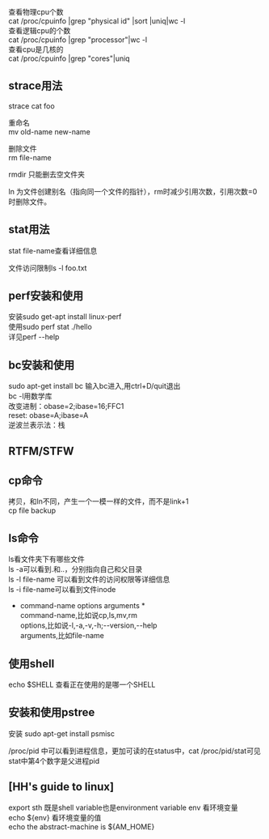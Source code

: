 查看物理cpu个数  
cat /proc/cpuinfo |grep "physical id" |sort |uniq|wc -l  
查看逻辑cpu的个数  
cat /proc/cpuinfo |grep "processor"|wc -l  
查看cpu是几核的  
cat /proc/cpuinfo |grep "cores"|uniq  

## strace用法  
strace cat foo  

重命名  
mv old-name new-name  

删除文件  
rm file-name

rmdir 只能删去空文件夹  

ln 为文件创建别名（指向同一个文件的指针），rm时减少引用次数，引用次数=0时删除文件。  

## stat用法  
stat file-name查看详细信息  

文件访问限制ls -l foo.txt  

## perf安装和使用
安装sudo get-apt install linux-perf  
使用sudo perf stat ./hello  
详见perf --help  

## bc安装和使用

sudo apt-get install bc
输入bc进入,用ctrl+D/quit退出  
bc -l用数学库  
改变进制：obase=2;ibase=16;FFC1  
reset: obase=A;ibase=A  
逆波兰表示法：栈  

## RTFM/STFW  

## cp命令
拷贝，和ln不同，产生一个一模一样的文件，而不是link+1  
cp file backup  

## ls命令  
ls看文件夹下有哪些文件  
ls -a可以看到.和..，分别指向自己和父目录  
ls -l file-name 可以看到文件的访问权限等详细信息    
ls -i file-name可以看到文件inode  
  
* command-name options arguments *   
command-name,比如说cp,ls,mv,rm  
options,比如说-l,-a,-v,-h;--version,--help  
arguments,比如file-name  

## 使用shell  
echo $SHELL 查看正在使用的是哪一个SHELL  


## 安装和使用pstree  
安装  sudo apt-get install psmisc  

/proc/pid 中可以看到进程信息，更加可读的在status中，cat /proc/pid/stat可见  
stat中第4个数字是父进程pid  


## [HH's guide to linux]  
export sth 既是shell variable也是environment variable 
env 看环境变量  
echo ${env} 看环境变量的值  
echo the abstract-machine is ${AM_HOME}  

